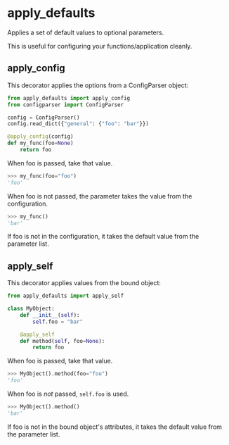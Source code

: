 # apply_defaults

Applies a set of default values to optional parameters.

This is useful for configuring your functions/application cleanly.

## apply_config

This decorator applies the options from a ConfigParser object:

```python
from apply_defaults import apply_config
from configparser import ConfigParser

config = ConfigParser()
config.read_dict({"general": {"foo": "bar"}})

@apply_config(config)
def my_func(foo=None)
    return foo
```

When foo is passed, take that value.

```python
>>> my_func(foo="foo")
'foo'
```

When foo is not passed, the parameter takes the value from the configuration.

```python
>>> my_func()
'bar'
```

If foo is not in the configuration, it takes the default value from the
parameter list.

## apply_self

This decorator applies values from the bound object:

```python
from apply_defaults import apply_self

class MyObject:
    def __init__(self):
        self.foo = "bar"

    @apply_self
    def method(self, foo=None):
        return foo
```

When foo is passed, take that value.

```python
>>> MyObject().method(foo="foo")
'foo'
```

When foo is *not* passed, `self.foo` is used.

```python
>>> MyObject().method()
'bar'
```

If foo is not in the bound object's attributes, it takes the default value from
the parameter list.
